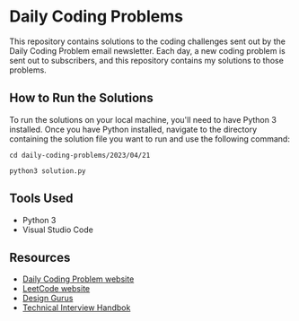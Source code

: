 # Daily Coding Problems

This repository contains solutions to the coding challenges sent out by the Daily Coding Problem email newsletter. Each day, a new coding problem is sent out to subscribers, and this repository contains my solutions to those problems.

## How to Run the Solutions

To run the solutions on your local machine, you'll need to have Python 3 installed. Once you have Python installed, navigate to the directory containing the solution file you want to run and use the following command:

`cd daily-coding-problems/2023/04/21`

`python3 solution.py`

## Tools Used
- Python 3
- Visual Studio Code

## Resources
- [Daily Coding Problem website](https://www.dailycodingproblem.com/)
- [LeetCode website](https://leetcode.com/)
- [Design Gurus](https://www.designgurus.io/)
- [Technical Interview Handbok](https://www.techinterviewhandbook.org/)